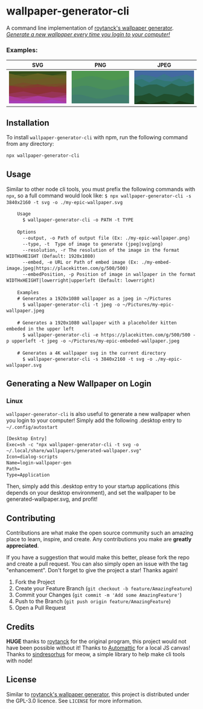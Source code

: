 # wallpaper-generator-cli
A command line implementation of [roytanck's wallpaper generator](https://github.com/roytanck/wallpaper-generator). _[Generate a new wallpaper every time you login to your computer!](#generating-a-new-wallpaper-on-login)_
### Examples:
| SVG                                | PNG                                | JPEG                                 |
|------------------------------------|------------------------------------|--------------------------------------|
| ![svg example](assets/example.svg) | ![png example](assets/example.png) | ![jpeg example](assets/example.jpeg) |

## Installation
To install `wallpaper-generator-cli` with npm, run the following command from any directory:
```bash
npx wallpaper-generator-cli
```

## Usage
Similar to other node cli tools, you must prefix the following commands with `npx`, so a full command would look like:
`$ npx wallpaper-generator-cli -s 3840x2160 -t svg -o ./my-epic-wallpaper.svg`
```
	Usage
	  $ wallpaper-generator-cli -o PATH -t TYPE

	Options
	  --output, -o Path of output file (Ex: ./my-epic-wallpaper.png)
	  --type, -t  Type of image to generate (jpeg|svg|png)
	  --resolution, -r The resolution of the image in the format WIDTHxHEIGHT (Default: 1920x1080)
	  --embed, -e URL or Path of embed image (Ex: ./my-embed-image.jpeg|https://placekitten.com/g/500/500)
	  --embedPosition, -p Position of image in wallpaper in the format WIDTHxHEIGHT|lowerright|upperleft (Default: lowerright)

	Examples
    # Generates a 1920x1080 wallpaper as a jpeg in ~/Pictures
	  $ wallpaper-generator-cli -t jpeg -o ~/Pictures/my-epic-wallpaper.jpeg

    # Generates a 1920x1080 wallpaper with a placeholder kitten embeded in the upper left
	  $ wallpaper-generator-cli -e https://placekitten.com/g/500/500 -p upperleft -t jpeg -o ~/Pictures/my-epic-embeded-wallpaper.jpeg

    # Generates a 4K wallpaper svg in the current directory 
	  $ wallpaper-generator-cli -s 3840x2160 -t svg -o ./my-epic-wallpaper.svg
```
## Generating a New Wallpaper on Login 
### Linux
`wallpaper-generator-cli` is also useful to generate a new wallpaper when you login to your computer! Simply add the following .desktop entry to `~/.config/autostart`
```
[Desktop Entry]
Exec=sh -c "npx wallpaper-generator-cli -t svg -o ~/.local/share/wallpapers/generated-wallpaper.svg"
Icon=dialog-scripts
Name=login-wallpaper-gen
Path=
Type=Application
```
Then, simply add this .desktop entry to your startup applications (this depends on your desktop environment), and set the wallpaper to be generated-wallpaper.svg, and profit!

## Contributing

Contributions are what make the open source community such an amazing place to learn, inspire, and create. Any contributions you make are **greatly appreciated**.

If you have a suggestion that would make this better, please fork the repo and create a pull request. You can also simply open an issue with the tag "enhancement".
Don't forget to give the project a star! Thanks again!

1. Fork the Project
2. Create your Feature Branch (`git checkout -b feature/AmazingFeature`)
3. Commit your Changes (`git commit -m 'Add some AmazingFeature'`)
4. Push to the Branch (`git push origin feature/AmazingFeature`)
5. Open a Pull Request

## Credits

**HUGE** thanks to [roytanck](https://github.com/roytanck) for the original program, this project would not have been possible without it!
Thanks to [Automattic](https://github.com/Automattic/node-canvas) for a local JS canvas!
Thanks to [sindresorhus](https://github.com/sindresorhus/meow) for meow, a simple library to help make cli tools with node!

## License
Similar to [roytanck's wallpaper generator](https://github.com/roytanck/wallpaper-generator), this project is distributed under the GPL-3.0 licence. See `LICENSE` for more information.
